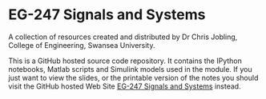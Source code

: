 # EG-247 Signals and Systems

A collection of resources created and distributed by
Dr Chris Jobling, College of Engineering, Swansea University.

This is a GitHub hosted source code repository. It contains the IPython notebooks, Matlab scripts and Simulink models used in the module. If you just want to view the slides, or the printable version of the notes you should visit the GitHub hosted Web Site [EG-247 Signals and Systems](http://cpjobling.github.io/EG-247-Resources) instead.
